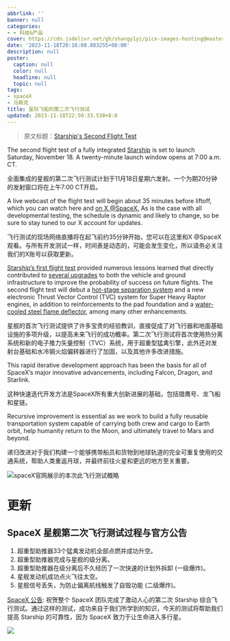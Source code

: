 ```yaml
---
abbrlink: ''
banner: null
categories:
- - 科技&产品
cover: https://cdn.jsdelivr.net/gh/shangy1yi/picx-images-hosting@master/image.6l9h1xm4sq00.png
date: '2023-11-18T20:16:08.883255+08:00'
description: null
poster:
  caption: null
  color: null
  headline: null
  topic: null
tags:
- spaceX
- 马斯克
title: 星际飞船的第二次飞行测试
updated: 2023-11-18T22:50:33.538+8:0
---
```

> 原文标题：[Starship's Second Flight Test](https://www.spacex.com/launches/mission/?missionId=starship-flight-2)

The second flight test of a fully integrated [Starship](https://www.spacex.com/vehicles/starship/) is set to launch Saturday, November 18. A twenty-minute launch window opens at 7:00 a.m. CT.

全面集成的星舰的第二次飞行测试计划于11月18日星期六发射。一个为期20分钟的发射窗口将在上午7:00 CT开启。

A live webcast of the flight test will begin about 35 minutes before liftoff, which you can watch here and [on X @SpaceX.](https://twitter.com/SpaceX) As is the case with all developmental testing, the schedule is dynamic and likely to change, so be sure to stay tuned to our X account for updates.

飞行测试的现场网络直播将在起飞前约35分钟开始，您可以在这里和X @SpaceX观看。与所有开发测试一样，时间表是动态的，可能会发生变化，所以请务必关注我们的X账号以获取更新。

[Starship’s first flight test](https://twitter.com/SpaceX/status/1662251874936934400) provided numerous lessons learned that directly contributed to [several upgrades](https://www.spacex.com/updates/index.html) to both the vehicle and ground infrastructure to improve the probability of success on future flights. The second flight test will debut a [hot-stage separation system](https://twitter.com/SpaceX/status/1692610662604702138) and a new electronic Thrust Vector Control (TVC) system for Super Heavy Raptor engines, in addition to reinforcements to the pad foundation and a [water-cooled steel flame deflector](https://twitter.com/SpaceX/status/1685043032616509440), among many other enhancements.

星舰的首次飞行测试提供了许多宝贵的经验教训，直接促成了对飞行器和地面基础设施的多项升级，以提高未来飞行的成功概率。第二次飞行测试将首次使用热分离系统和新的电子推力矢量控制（TVC）系统，用于超重型猛禽引擎，此外还对发射台基础和水冷钢火焰偏转器进行了加固，以及其他许多改进措施。

This rapid iterative development approach has been the basis for all of SpaceX’s major innovative advancements, including Falcon, Dragon, and Starlink.

这种快速迭代开发方法是SpaceX所有重大创新进展的基础，包括猎鹰号、龙飞船和星链。

Recursive improvement is essential as we work to build a fully reusable transportation system capable of carrying both crew and cargo to Earth orbit, help humanity return to the Moon, and ultimately travel to Mars and beyond.

递归改进对于我们构建一个能够携带船员和货物到地球轨道的完全可重复使用的交通系统，帮助人类重返月球，并最终前往火星和更远的地方至关重要。

![spaceX官网展示的本次此飞行测试概略](https://cdn.jsdelivr.net/gh/shangy1yi/picx-images-hosting@master/image.6l9h1xm4sq00.png)


# 更新


## SpaceX 星舰第二次飞行测试过程与官方公告

1. 超重型助推器33个猛禽发动机全部点燃并成功升空。
2. 超重型助推器完成与星舰的级分离。
3. 超重型助推器在级分离后不久经历了一次快速的计划外拆卸 (一级爆炸)。
4. 星舰发动机成功点火飞往太空。
5. 星舰信号丢失，为防止偏离航线触发了自毁功能 (二级爆炸)。

[SpaceX 公告](https://x.com/SpaceX/status/1725879726479450297): 祝贺整个 SpaceX 团队完成了激动人心的第二次 Starship 综合飞行测试。通过这样的测试，成功来自于我们所学到的知识，今天的测试将帮助我们提高 Starship 的可靠性，因为 SpaceX 致力于让生命进入多行星。

![](https://pbs.twimg.com/media/F_OM3oCW4AAMb4N?format=jpg&name=large)
